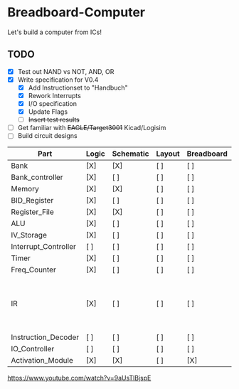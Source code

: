 # Breadboard-Computer
Let's build a computer from ICs!

## TODO
- [X] Test out NAND vs NOT, AND, OR
- [X] Write specification for V0.4
  - [X] Add Instructionset to "Handbuch"
  - [X] Rework Interrupts
  - [X] I/O specification
  - [X] Update Flags
  - [ ] ~~Insert test results~~
- [ ] Get familiar with ~~EAGLE/Target3001~~ Kicad/Logisim
- [ ] Build circuit designs

| Part                  | Logic | Schematic | Layout | Breadboard | Etching | Soldering | Documenation | Engineer | Comment
|-----------------------|-------|-----------|--------|------------|---------|-----------|--------------|----------|---------
| Bank                  | [X]   | [X]       | [ ]    | [ ]        | [ ]     | [ ]       | [ ]          | alex     | 
| Bank\_controller      | [X]   | [ ]       | [ ]    | [ ]        | [ ]     | [ ]       | [ ]          | alex     | 
| Memory                | [X]   | [X]       | [ ]    | [ ]        | [ ]     | [ ]       | [ ]          | alex     | 
| BID\_Register         | [X]   | [ ]       | [ ]    | [ ]        | [ ]     | [ ]       | [ ]          | alex     | 
| Register\_File        | [X]   | [X]       | [ ]    | [ ]        | [ ]     | [ ]       | [ ]          | alex     | 
| ALU                   | [X]   | [ ]       | [ ]    | [ ]        | [ ]     | [ ]       | [ ]          | simon    | 
| IV\_Storage           | [X]   | [ ]       | [ ]    | [ ]        | [ ]     | [ ]       | [ ]          | alex     | 
| Interrupt\_Controller | [ ]   | [ ]       | [ ]    | [ ]        | [ ]     | [ ]       | [ ]          | alex     | 
| Timer                 | [X]   | [ ]       | [ ]    | [ ]        | [ ]     | [ ]       | [ ]          | alex     | 
| Freq\_Counter         | [X]   | [ ]       | [ ]    | [ ]        | [ ]     | [ ]       | [ ]          | alex     | 
| IR                    | [X]   | [ ]       | [ ]    | [ ]        | [ ]     | [ ]       | [ ]          | alex     | Kann die Hardware des BID\_Regsister benutz werden
| Instruction\_Decoder  | [ ]   | [ ]       | [ ]    | [ ]        | [ ]     | [ ]       | [ ]          | alex     | 
| IO\_Controller        | [ ]   | [ ]       | [ ]    | [ ]        | [ ]     | [ ]       | [ ]          | simon    | 
| Activation\_Module    | [X]   | [X]       | [ ]    | [X]        | [ ]     | [ ]       | [ ]          | alex     | 

https://www.youtube.com/watch?v=9aUsTlBjspE
